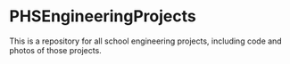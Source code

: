 # PHSEngineeringProjects
This is a repository for all school engineering projects, including code and photos of those projects.
